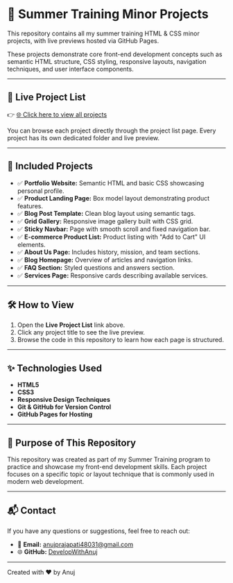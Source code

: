 # 🌟 Summer Training Minor Projects

This repository contains all my summer training HTML & CSS minor projects, with live previews hosted via GitHub Pages.

These projects demonstrate core front-end development concepts such as semantic HTML structure, CSS styling, responsive layouts, navigation techniques, and user interface components.

---

## 🚀 Live Project List

👉 [🌐 Click here to view all projects](https://developwithanuj.github.io/SummerTrainingProjects/)

You can browse each project directly through the project list page. Every project has its own dedicated folder and live preview.

---

## 📂 Included Projects

- ✅ **Portfolio Website:** Semantic HTML and basic CSS showcasing personal profile.
- ✅ **Product Landing Page:** Box model layout demonstrating product features.
- ✅ **Blog Post Template:** Clean blog layout using semantic tags.
- ✅ **Grid Gallery:** Responsive image gallery built with CSS grid.
- ✅ **Sticky Navbar:** Page with smooth scroll and fixed navigation bar.
- ✅ **E-commerce Product List:** Product listing with "Add to Cart" UI elements.
- ✅ **About Us Page:** Includes history, mission, and team sections.
- ✅ **Blog Homepage:** Overview of articles and navigation links.
- ✅ **FAQ Section:** Styled questions and answers section.
- ✅ **Services Page:** Responsive cards describing available services.

---

## 🛠️ How to View

1. Open the **Live Project List** link above.
2. Click any project title to see the live preview.
3. Browse the code in this repository to learn how each page is structured.

---

## ✨ Technologies Used

- **HTML5**
- **CSS3**
- **Responsive Design Techniques**
- **Git & GitHub for Version Control**
- **GitHub Pages for Hosting**

---

## 🎯 Purpose of This Repository

This repository was created as part of my Summer Training program to practice and showcase my front-end development skills. Each project focuses on a specific topic or layout technique that is commonly used in modern web development.

---

## 📬 Contact

If you have any questions or suggestions, feel free to reach out:

- 📧 **Email:** anujprajapati48031@gmail.com
- 🌐 **GitHub:** [DevelopWithAnuj](https://github.com/DevelopWithAnuj)

---

Created with ❤️ by Anuj
